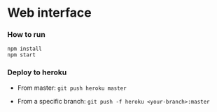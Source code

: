 # Web interface

### How to run

```
npm install
npm start
```

### Deploy to heroku

- From master: `git push heroku master`

- From a specific branch: `git push -f heroku <your-branch>:master`
